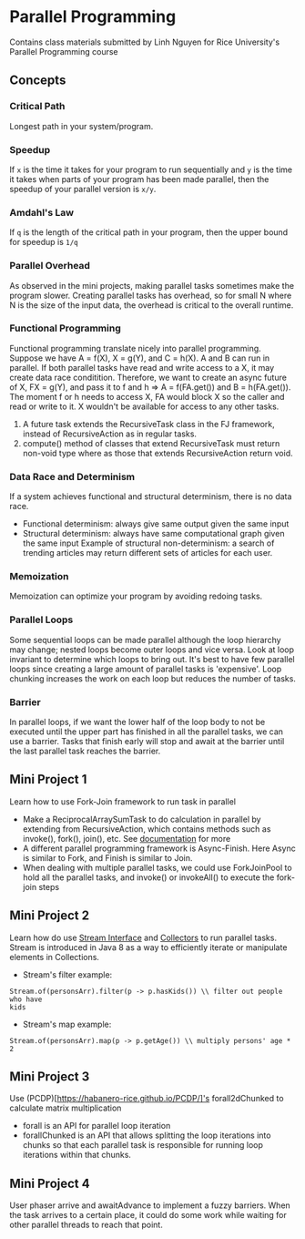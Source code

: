 # Parallel Programming

Contains class materials submitted by Linh Nguyen for Rice University's Parallel
Programming course
## Concepts
### Critical Path
Longest path in your system/program.

### Speedup
If `x` is the time it takes for your program to run sequentially and `y` is the
time it takes when parts of your program has been made parallel, then the
speedup of your parallel version is `x/y`.

### Amdahl's Law
If `q` is the length of the critical path in your program, then the upper bound
for speedup is `1/q`

### Parallel Overhead
As observed in the mini projects, making parallel tasks sometimes make the
program slower. Creating parallel tasks has overhead, so for small N where N is
the size of the input data, the overhead is critical to the overall runtime.

### Functional Programming
Functional programming translate nicely into parallel programming. Suppose we
have A = f(X), X = g(Y), and C = h(X). A and B can run in parallel. If both
parallel tasks have read and write access to a X, it may create data race
conditition. Therefore, we want to create an async future of X, FX = g(Y), and pass it
to f and h => A = f(FA.get()) and B = h(FA.get()). The moment f or h needs to
access X, FA would block X so the caller and read or write to it. X wouldn't be
available for access to any other tasks.

1. A future task extends the RecursiveTask class in the FJ framework, instead of 
RecursiveAction as in regular tasks.
2. compute() method of classes that extend RecursiveTask must return non-void
type where as those that extends RecursiveAction return void.

### Data Race and Determinism
If a system achieves functional and structural determinism, there is no data
race.
* Functional determinism: always give same output given the same input
* Structural determinism: always have same computational graph given the same input
Example of structural non-determinism: a search of trending articles may return
different sets of articles for each user.

### Memoization
Memoization can optimize your program by avoiding redoing tasks.

### Parallel Loops
Some sequential loops can be made parallel although the loop hierarchy may change; 
nested loops become outer loops and vice versa. Look at loop invariant to determine 
which loops to bring out. It's best to have few parallel loops since creating a large 
amount of parallel tasks is 'expensive'. Loop chunking increases the work
 on each loop but reduces the number of tasks.
 
### Barrier
In parallel loops, if we want the lower half of the loop body to not be executed 
until the upper part has finished in all the parallel tasks, we can use a barrier. 
Tasks that finish early will stop and await at the barrier until the last parallel 
task reaches the barrier.

## Mini Project 1
Learn how to use Fork-Join framework to run task in parallel
* Make a ReciprocalArraySumTask to do calculation in parallel by extending from 
RecursiveAction, which contains methods such as invoke(), fork(), join(), etc. See
[documentation](https://docs.oracle.com/javase/8/docs/api/java/util/concurrent/RecursiveAction.html)
for more
* A different parallel programming framework is Async-Finish. Here Async is similar 
to Fork, and Finish is similar to Join.
* When dealing with multiple parallel tasks, we could use ForkJoinPool to hold all 
the parallel tasks, and invoke() or invokeAll() to execute the fork-join steps

## Mini Project 2
Learn how do use [Stream Interface](https://docs.oracle.com/javase/8/docs/api/java/util/stream/Stream.html) and [Collectors](https://docs.oracle.com/javase/8/docs/api/java/util/stream/Collector.html) to run parallel tasks. 
Stream is introduced in Java 8 as a way to efficiently iterate or manipulate 
elements in Collections.
* Stream's filter example: 
```
Stream.of(personsArr).filter(p -> p.hasKids()) \\ filter out people who have
kids
```
* Stream's map example:
```
Stream.of(personsArr).map(p -> p.getAge()) \\ multiply persons' age * 2
```
## Mini Project 3
Use (PCDP)[https://habanero-rice.github.io/PCDP/]'s forall2dChunked to calculate
matrix multiplication
* forall is an API for parallel loop iteration
* forallChunked is an API that allows splitting the loop iterations into chunks 
so that each parallel task is responsible for running loop iterations within that chunks.

## Mini Project 4
User phaser arrive and awaitAdvance to implement a fuzzy barriers. When the
task arrives to a certain place, it could do some work while waiting for other
parallel threads to reach that point.
